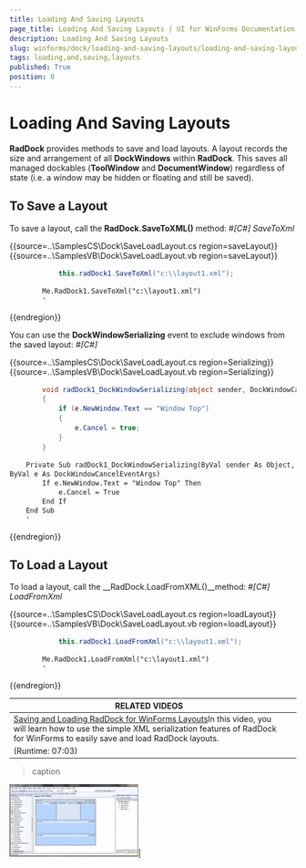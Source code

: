 ```yaml
---
title: Loading And Saving Layouts
page_title: Loading And Saving Layouts | UI for WinForms Documentation
description: Loading And Saving Layouts
slug: winforms/dock/loading-and-saving-layouts/loading-and-saving-layouts
tags: loading,and,saving,layouts
published: True
position: 0
---
```


# Loading And Saving Layouts



__RadDock__ provides methods to save and load layouts. A layout
        records the size and arrangement of all __DockWindows__ within
        __RadDock__. This saves all managed dockables
        (__ToolWindow__ and __DocumentWindow__) regardless of
        state (i.e. a window may be hidden or floating and still be saved). 
      

## To Save a Layout

To save a layout, call the __RadDock.SaveToXML()__ method:
        #_[C#] SaveToXml_

	



{{source=..\SamplesCS\Dock\SaveLoadLayout.cs region=saveLayout}} 
{{source=..\SamplesVB\Dock\SaveLoadLayout.vb region=saveLayout}} 

````C#
            this.radDock1.SaveToXml("c:\\layout1.xml");
````
````VB.NET
        Me.RadDock1.SaveToXml("c:\layout1.xml")
        '
````

{{endregion}} 




You can use the __DockWindowSerializing__ event to exclude windows from the saved layout:
        #_[C#]_

	



{{source=..\SamplesCS\Dock\SaveLoadLayout.cs region=Serializing}} 
{{source=..\SamplesVB\Dock\SaveLoadLayout.vb region=Serializing}} 

````C#
        void radDock1_DockWindowSerializing(object sender, DockWindowCancelEventArgs e)
        {
            if (e.NewWindow.Text == "Window Top")
            {
                e.Cancel = true;
            }
        }
````
````VB.NET
    Private Sub radDock1_DockWindowSerializing(ByVal sender As Object, ByVal e As DockWindowCancelEventArgs)
        If e.NewWindow.Text = "Window Top" Then
            e.Cancel = True
        End If
    End Sub
    '
````

{{endregion}} 




## To Load a Layout

To load a layout, call the __RadDock.LoadFromXML()__method:
        #_[C#] LoadFromXml_

	



{{source=..\SamplesCS\Dock\SaveLoadLayout.cs region=loadLayout}} 
{{source=..\SamplesVB\Dock\SaveLoadLayout.vb region=loadLayout}} 

````C#
            this.radDock1.LoadFromXml("c:\\layout1.xml");
````
````VB.NET
        Me.RadDock1.LoadFromXml("c:\layout1.xml")
        '
````

{{endregion}} 





| RELATED VIDEOS |  |
| ------ | ------ |
|[Saving and Loading RadDock for WinForms Layouts](http://tv.telerik.com/watch/winforms/raddock/saving-loading-raddock-winforms-layouts)In this video, you will learn how to use the simple XML serialization features of RadDock for WinForms to easily save and load RadDock layouts.
                (Runtime: 07:03)|
>caption 

![dock-loading-and-saving-layouts 001](images/dock-loading-and-saving-layouts001.png)|
